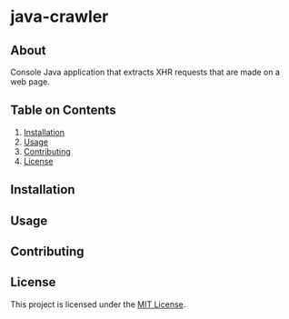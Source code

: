 # java-crawler

## About

Console Java application that extracts XHR requests that are made on a web page.

## Table on Contents

1. [Installation](#installation)
2. [Usage](#usage)
3. [Contributing](#contributing)
4. [License](#license)

## Installation

## Usage

## Contributing

## License

This project is licensed under the [MIT License](LICENSE).
